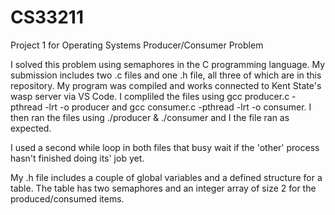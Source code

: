 # CS33211
Project 1 for Operating Systems
Producer/Consumer Problem

I solved this problem using semaphores in the C programming language. My submission includes two .c files and one .h file, all three of which are in this repository. My program was compiled and works connected to Kent State's wasp server via VS Code. I compliled the files using gcc producer.c -pthread -lrt -o producer and gcc consumer.c -pthread -lrt -o consumer. I then ran the files using ./producer & ./consumer and I the file ran as expected.

I used a second while loop in both files that busy wait if the 'other' process hasn't finished doing its' job yet. 

My .h file includes a couple of global variables and a defined structure for a table. The table has two semaphores and an integer array of size 2 for the produced/consumed items.
